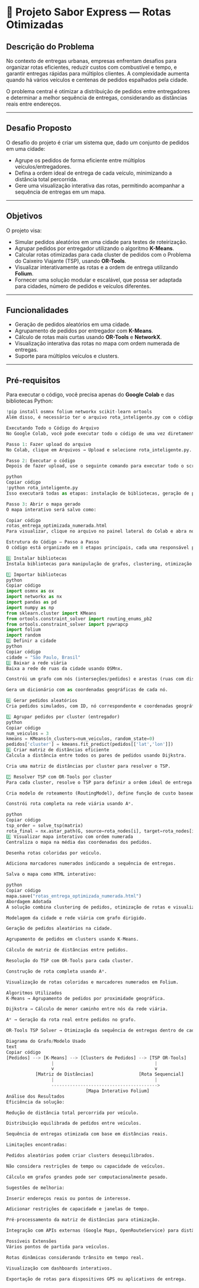 # 🚚 Projeto Sabor Express — Rotas Otimizadas

## Descrição do Problema
No contexto de entregas urbanas, empresas enfrentam desafios para organizar rotas eficientes, reduzir custos com combustível e tempo, e garantir entregas rápidas para múltiplos clientes. A complexidade aumenta quando há vários veículos e centenas de pedidos espalhados pela cidade.

O problema central é otimizar a distribuição de pedidos entre entregadores e determinar a melhor sequência de entregas, considerando as distâncias reais entre endereços.

---

## Desafio Proposto
O desafio do projeto é criar um sistema que, dado um conjunto de pedidos em uma cidade:

- Agrupe os pedidos de forma eficiente entre múltiplos veículos/entregadores.
- Defina a ordem ideal de entrega de cada veículo, minimizando a distância total percorrida.
- Gere uma visualização interativa das rotas, permitindo acompanhar a sequência de entregas em um mapa.

---

## Objetivos
O projeto visa:

- Simular pedidos aleatórios em uma cidade para testes de roteirização.
- Agrupar pedidos por entregador utilizando o algoritmo **K-Means**.
- Calcular rotas otimizadas para cada cluster de pedidos com o Problema do Caixeiro Viajante (TSP), usando **OR-Tools**.
- Visualizar interativamente as rotas e a ordem de entrega utilizando **Folium**.
- Fornecer uma solução modular e escalável, que possa ser adaptada para cidades, número de pedidos e veículos diferentes.

---

## Funcionalidades
- Geração de pedidos aleatórios em uma cidade.
- Agrupamento de pedidos por entregador com **K-Means**.
- Cálculo de rotas mais curtas usando **OR-Tools** e **NetworkX**.
- Visualização interativa das rotas no mapa com ordem numerada de entregas.
- Suporte para múltiplos veículos e clusters.

---

## Pré-requisitos
Para executar o código, você precisa apenas do **Google Colab** e das bibliotecas Python:

```python
!pip install osmnx folium networkx scikit-learn ortools
Além disso, é necessário ter o arquivo rota_inteligente.py com o código completo do projeto.

Executando Todo o Código do Arquivo
No Google Colab, você pode executar todo o código de uma vez diretamente do arquivo Python.

Passo 1: Fazer upload do arquivo
No Colab, clique em Arquivos → Upload e selecione rota_inteligente.py.

Passo 2: Executar o código
Depois de fazer upload, use o seguinte comando para executar todo o script:

python
Copiar código
!python rota_inteligente.py
Isso executará todas as etapas: instalação de bibliotecas, geração de pedidos, clustering, cálculo do TSP, construção de rotas e visualização do mapa interativo.

Passo 3: Abrir o mapa gerado
O mapa interativo será salvo como:

Copiar código
rotas_entrega_optimizada_numerada.html
Para visualizar, clique no arquivo no painel lateral do Colab e abra no navegador.

Estrutura do Código — Passo a Passo
O código está organizado em 8 etapas principais, cada uma responsável por uma parte do fluxo de roteirização e visualização.

0️⃣ Instalar bibliotecas
Instala bibliotecas para manipulação de grafos, clustering, otimização e visualização interativa.

1️⃣ Importar bibliotecas
python
Copiar código
import osmnx as ox
import networkx as nx
import pandas as pd
import numpy as np
from sklearn.cluster import KMeans
from ortools.constraint_solver import routing_enums_pb2
from ortools.constraint_solver import pywrapcp
import folium
import random
2️⃣ Definir a cidade
python
Copiar código
cidade = "São Paulo, Brasil"
3️⃣ Baixar a rede viária
Baixa a rede de ruas da cidade usando OSMnx.

Constrói um grafo com nós (interseções/pedidos) e arestas (ruas com distância real).

Gera um dicionário com as coordenadas geográficas de cada nó.

4️⃣ Gerar pedidos aleatórios
Cria pedidos simulados, com ID, nó correspondente e coordenadas geográficas.

5️⃣ Agrupar pedidos por cluster (entregador)
python
Copiar código
num_veiculos = 3
kmeans = KMeans(n_clusters=num_veiculos, random_state=0)
pedidos['cluster'] = kmeans.fit_predict(pedidos[['lat','lon']])
6️⃣ Criar matriz de distâncias eficiente
Calcula a distância entre todos os pares de pedidos usando Dijkstra.

Cria uma matriz de distâncias por cluster para resolver o TSP.

7️⃣ Resolver TSP com OR-Tools por cluster
Para cada cluster, resolve o TSP para definir a ordem ideal de entrega.

Cria modelo de roteamento (RoutingModel), define função de custo baseada em distâncias e aplica a estratégia PATH_CHEAPEST_ARC.

Constrói rota completa na rede viária usando A*.

python
Copiar código
tsp_order = solve_tsp(matrix)
rota_final = nx.astar_path(G, source=rota_nodes[i], target=rota_nodes[i+1], weight='length')
8️⃣ Visualizar mapa interativo com ordem numerada
Centraliza o mapa na média das coordenadas dos pedidos.

Desenha rotas coloridas por veículo.

Adiciona marcadores numerados indicando a sequência de entregas.

Salva o mapa como HTML interativo:

python
Copiar código
mapa.save("rotas_entrega_optimizada_numerada.html")
Abordagem Adotada
A solução combina clustering de pedidos, otimização de rotas e visualização interativa:

Modelagem da cidade e rede viária com grafo dirigido.

Geração de pedidos aleatórios na cidade.

Agrupamento de pedidos em clusters usando K-Means.

Cálculo de matriz de distâncias entre pedidos.

Resolução do TSP com OR-Tools para cada cluster.

Construção de rota completa usando A*.

Visualização de rotas coloridas e marcadores numerados em Folium.

Algoritmos Utilizados
K-Means → Agrupamento de pedidos por proximidade geográfica.

Dijkstra → Cálculo de menor caminho entre nós da rede viária.

A* → Geração da rota real entre pedidos no grafo.

OR-Tools TSP Solver → Otimização da sequência de entregas dentro de cada cluster.

Diagrama do Grafo/Modelo Usado
text
Copiar código
[Pedidos] --> [K-Means] --> [Clusters de Pedidos] --> [TSP OR-Tools]
                 |                                      |
                 v                                      v
           [Matriz de Distâncias]                 [Rota Sequencial]
                 |                                      |
                 ---------------------------------------->
                              [Mapa Interativo Folium]
Análise dos Resultados
Eficiência da solução:

Redução de distância total percorrida por veículo.

Distribuição equilibrada de pedidos entre veículos.

Sequência de entregas otimizada com base em distâncias reais.

Limitações encontradas:

Pedidos aleatórios podem criar clusters desequilibrados.

Não considera restrições de tempo ou capacidade de veículos.

Cálculo em grafos grandes pode ser computacionalmente pesado.

Sugestões de melhoria:

Inserir endereços reais ou pontos de interesse.

Adicionar restrições de capacidade e janelas de tempo.

Pré-processamento da matriz de distâncias para otimização.

Integração com APIs externas (Google Maps, OpenRouteService) para distâncias reais.

Possíveis Extensões
Vários pontos de partida para veículos.

Rotas dinâmicas considerando trânsito em tempo real.

Visualização com dashboards interativos.

Exportação de rotas para dispositivos GPS ou aplicativos de entrega.
